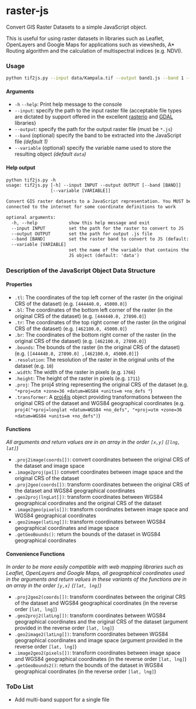 # raster-js
Convert GIS Raster Datasets to a simple JavaScript object.

This is useful for using raster datasets in libraries such as Leaflet, OpenLayers and Google Maps for applications such as viewsheds, A* Routing algorithm and the calculation of multispectral indices (e.g. NDVI).

### Usage

```bash
python tif2js.py --input data/Kampala.tif --output band1.js --band 1 --variable band1
```

#### Arguments

* `-h` `--help`: Print help message to the console 
* `--input`: specify the path to the input raster file (acceptable file types are dictated by support offered in the excellent [rasterio]() and [GDAL]() libraries)
* `--output`: specify the path for the output raster file (must be `*.js`)
* `--band` (optional) specify the band to be extracted into the JavaScript file *(default 1)*
* `--variable` (optional) specify the variable name used to store the resulting object *(default `data`)*

#### Help output

```txt
python tif2js.py -h
usage: tif2js.py [-h] --input INPUT --output OUTPUT [--band [BAND]]
                 [--variable [VARIABLE]]

Convert GIS raster datasets to a JavaScript representation. You MUST be
connected to the internet for some coordinate definitions to work

optional arguments:
  -h, --help            show this help message and exit
  --input INPUT         set the path for the raster to convert to JS
  --output OUTPUT       set the path for output .js file
  --band [BAND]         set the raster band to convert to JS (default: 1)
  --variable [VARIABLE]
                        set the name of the variable that contains the output
                        JS object (default: 'data')
```

### Description of the JavaScript Object Data Structure

#### Properties

* `.tl`: The coordinates of the top left corner of the raster (in the original CRS of the dataset)  (e.g. `[444440.0, 45000.0]`)
* `.bl`: The coordinates of the bottom left corner of the raster (in the original CRS of the dataset)  (e.g.  `[444440.0, 27890.0]`)
* `.tr`: The coordinates of the top right corner of the raster (in the original CRS of the dataset) (e.g.  `[462100.0, 45000.0]`)
* `.br`: The coordinates of the bottom right corner of the raster (in the original CRS of the dataset) (e.g. `[462100.0, 27890.0]`)
* `.bounds`: The bounds of the raster (in the original CRS of the dataset) (e.g. `[[444440.0, 27890.0] ,[462100.0, 45000.0]]`)
* `.resolution`: The resolution of the raster in the original units of the dataset (e.g. `10`) 
* `.width`: The width of the raster in pixels (e.g. `1766`) 
* `.height`: The height of the raster in pixels (e.g. `1711`) 
* `.proj`: The proj4 string representing the original CRS of the dataset (e.g. `"+proj=utm +zone=36 +datum=WGS84 +units=m +no_defs "`) 
* `.transformer`: A [proj4js]() object providing transformations between the original CRS of the dataset and WGS84 geographical coordinates (e.g. `proj4("+proj=longlat +datum=WGS84 +no_defs", "+proj=utm +zone=36 +datum=WGS84 +units=m +no_defs")`) 

#### Functions

*All arguments and return values are in an array in the order `[x,y]` (`[lng, lat]`)*

* `.proj2image(coords[])`: convert coordinates between the original CRS of the dataset and image space
* `.image2proj(px[])` convert coordinates between image space and the original CRS of the dataset
* `.proj2geo(coords[])`: transform coordinates between the original CRS of the dataset and WGS84 geographical coordinates
* `.geo2proj(lngLat[])`: transform coordinates between WGS84 geographical coordinates and the original CRS of the dataset
* `.image2geo(pixels[])`: transform coordinates between image space and WGS84 geographical coordinates
* `.geo2image(latLng[])`: transform coordinates between WGS84 geographical coordinates and image space
* `.getGeoBounds()`: return the bounds of the dataset in WGS84 geographical coordinates

#### Convenience Functions

*In order to be more easily compatible with web mapping libraries such as Leaflet, OpenLayers and Google Maps, all geographical coordinates used in the arguments and return values in these variants of the functions are in an array in the order `[y,x]` (`[lat, lng]`)*

* `.proj2geo2(coords[])`: transform coordinates between the original CRS of the dataset and WGS84 geographical coordinates (in the reverse order `[lat, lng]`)
* `.geo2proj2(latLng[])`: transform coordinates between WGS84 geographical coordinates and the original CRS of the dataset (argument provided in the reverse order `[lat, lng]`)
* `.geo2image2(latLng[])`: transform coordinates between WGS84 geographical coordinates and image space (argument provided in the reverse order `[lat, lng]`)
* `.image2geo2(pixels[])`:  transform coordinates between image space and WGS84 geographical coordinates (in the reverse order `[lat, lng]`)
* `.getGeoBounds2()`: return the bounds of the dataset in WGS84 geographical coordinates (in the reverse order `[lat, lng]`)

### ToDo List

* Add multi-band support for a single file

